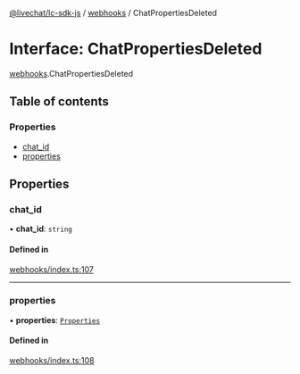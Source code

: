 [@livechat/lc-sdk-js](../README.md) / [webhooks](../modules/webhooks.md) / ChatPropertiesDeleted

# Interface: ChatPropertiesDeleted

[webhooks](../modules/webhooks.md).ChatPropertiesDeleted

## Table of contents

### Properties

- [chat\_id](webhooks.ChatPropertiesDeleted.md#chat_id)
- [properties](webhooks.ChatPropertiesDeleted.md#properties)

## Properties

### chat\_id

• **chat\_id**: `string`

#### Defined in

[webhooks/index.ts:107](https://github.com/livechat/lc-sdk-js/blob/25e113d/src/webhooks/index.ts#L107)

___

### properties

• **properties**: [`Properties`](webhooks_structures_structures.Properties.md)

#### Defined in

[webhooks/index.ts:108](https://github.com/livechat/lc-sdk-js/blob/25e113d/src/webhooks/index.ts#L108)
